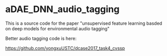 # aDAE_DNN_audio_tagging

This is a source code for the paper "unsupervised feature learning basded on deep models for environmental audio tagging"

Better audio tagging code is here:

https://github.com/yongxuUSTC/dcase2017_task4_cvssp

